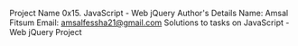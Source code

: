 Project Name
0x15. JavaScript - Web jQuery
Author's Details
Name: Amsal Fitsum
Email: amsalfessha21@gmail.com
Solutions to tasks on JavaScript - Web jQuery Project
